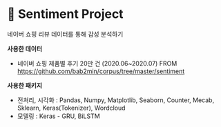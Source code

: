 # 📝 Sentiment Project
네이버 쇼핑 리뷰 데이터를 통해 감성 분석하기

**사용한 데이터** 
- 네이버 쇼핑 제품별 후기 20만 건 (2020.06~2020.07) FROM https://github.com/bab2min/corpus/tree/master/sentiment

**사용한 패키지**
- 전처리, 시각화 : Pandas, Numpy, Matplotlib, Seaborn, Counter, Mecab, Sklearn, Keras(Tokenizer), Wordcloud
- 모델링 : Keras - GRU, BiLSTM

